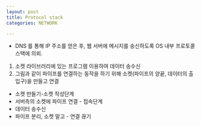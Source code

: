 ```yaml
---
layout: post
title: Protocol stack
categories: NETWORK

---
```



* DNS 를 통해 IP 주소를 얻은 후, 웹 서버에 메시지를 송신하도록 OS 내부 프로토콜 스택에 의뢰.
 1. 소켓 라이브러리에 있는 프로그램 이용하여 데이터 송수신
 2. 그림과 같이 파이프를 연결하는 동작을 하기 위해 소켓(파이프의 양끝, 데이터의 출입구)을 만들고 연결
  * 소켓 만들기-소켓 작성단계
  * 서버측의 소켓에 파이프 연결 - 접속단계
  * 데이터 송수신
  * 파이프 분리, 소켓 말고 - 연결 끊기 
